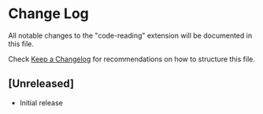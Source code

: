 # Change Log
All notable changes to the "code-reading" extension will be documented in this file.

Check [Keep a Changelog](http://keepachangelog.com/) for recommendations on how to structure this file.

## [Unreleased]
- Initial release